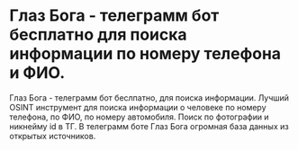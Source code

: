 # Глаз Бога - телеграмм бот бесплатно для поиска информации по номеру телефона и ФИО.
Глаз Бога - телеграмм бот беслпатно, для поиска информации. Лучший OSINT инструмент для поиска информации о человеке по номеру телефона, по ФИО, по номеру автомобиля. Поиск по фотографии и никнейму id в ТГ. В телеграмм боте Глаз Бога огромная база данных из открытых источников.
